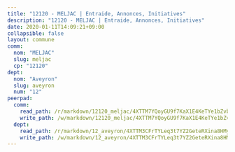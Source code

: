 ```yaml
---
title: "12120 - MELJAC | Entraide, Annonces, Initiatives"
description: "12120 - MELJAC | Entraide, Annonces, Initiatives"
date: 2020-01-11T14:09:21+09:00
collapsible: false
layout: commune
comm:
  nom: "MELJAC"
  slug: meljac
  cp: "12120"
dept:
  nom: "Aveyron"
  slug: aveyron
  num: "12"
peerpad:
  comm:
    read_path: /r/markdown/12120_meljac/4XTTM7YQoyGU9f7KaX1E4KeTYe1bZvbN5P4WT618efCCYzhBr
    write_path: /w/markdown/12120_meljac/4XTTM7YQoyGU9f7KaX1E4KeTYe1bZvbN5P4WT618efCCYzhBr-K3TgUdwBZjDEedSujPv7qVMnXBE3asmYveBhP2JwJeZKBonGT53neEsFQdTNyfuLAiRgnc1SyaRov8i8yyqVaFwyGaiYFLc4U3RErXwZT1DvuPSuXH2SnA8ujpoKBYo39mT1tpjv
  dept:
    read_path: /r/markdown/12_aveyron/4XTTM3CFrTYLeq3t7YZ2GeteRXina8HMy585xLdATaEm28gJq
    write_path: /w/markdown/12_aveyron/4XTTM3CFrTYLeq3t7YZ2GeteRXina8HMy585xLdATaEm28gJq-K3TgUfu3tdsvnJNzfCjLcQBm4uQ83gag77qnaAo9pjUvbpQyfAVAxJdyULKffeJFVcGHHVraYZNVQhiGBeBUKBFLy2Vr8dapgU6tQCmoJQ6dgnoqRGmK9bSxqhW9VArfxRuTPcgV
---
```


